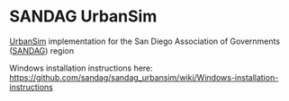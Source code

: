 SANDAG UrbanSim
===============

[UrbanSim][] implementation for the San Diego Association of Governments ([SANDAG][]) region

[UrbanSim]: https://github.com/synthicity/urbansim
[SANDAG]: http://www.sandag.org//

Windows installation instructions here:  
https://github.com/sandag/sandag_urbansim/wiki/Windows-installation-instructions